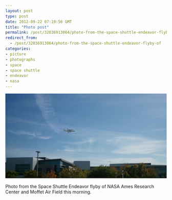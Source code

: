 ```yaml
---
layout: post
type: post
date: 2012-09-22 07:19:56 GMT
title: "Photo post"
permalink: /post/32036913064/photo-from-the-space-shuttle-endeavor-flyby-of
redirect_from: 
  - /post/32036913064/photo-from-the-space-shuttle-endeavor-flyby-of
categories:
- picture
- photographs
- space
- space shuttle
- endeavor
- nasa
---
```

![](/assets/images/tumblr_maqpp9l9DU1qb098no1_1280.jpg)

<p>Photo from the Space Shuttle Endeavor flyby of NASA Ames Research Center and Moffet Air Field this morning.</p>